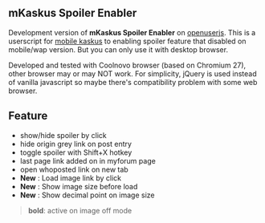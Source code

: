 ## mKaskus Spoiler Enabler

Development version of **mKaskus Spoiler Enabler** on [openuserjs](https://openuserjs.org/scripts/zackad/mKaskus_Spoiler_Enabler). This is a userscript for [mobile kaskus](http://m.kaskus.co.id) to enabling spoiler feature that disabled on mobile/wap version. But you can only use it with desktop browser.

Developed and tested with Coolnovo browser (based on Chromium 27), other browser may or may NOT work. For simplicity, jQuery is used instead of vanilla javascript so maybe there's compatibility problem with some web browser.

## Feature

- show/hide spoiler by click
- hide origin grey link on post entry
- toggle spoiler with Shift+X hotkey
- last page link added on in myforum page
- open whoposted link on new tab
- **New** : Load image link by click
- **New** : Show image size before load
- **New** : Show decimal point on image size

> **bold**: active on image off mode
